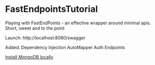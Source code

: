 # FastEndpointsTutorial

Playing with FastEndPoints - an effective wrapper around minimal apis.
Short, sweet and to the point

Launch: http://localhost:8080/swagger

Added: 
  Dependency Injection
  AutoMapper
  Auth Endpoints
 
 [Install MongoDB locally](https://dev.to/djnitehawk/how-to-install-mongodb-server-on-windows-linux-4in)
